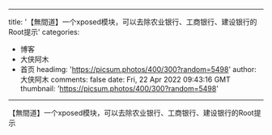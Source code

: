 
---
title: '【無間道】一个xposed模块，可以去除农业银行、工商银行、建设银行的Root提示'
categories: 
 - 博客
 - 大侠阿木
 - 首页
headimg: 'https://picsum.photos/400/300?random=5498'
author: 大侠阿木
comments: false
date: Fri, 22 Apr 2022 09:43:16 GMT
thumbnail: 'https://picsum.photos/400/300?random=5498'
---

<div>   
【無間道】一个xposed模块，可以去除农业银行、工商银行、建设银行的Root提示  
</div>
            